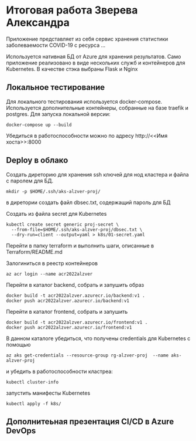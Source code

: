 # Итоговая работа Зверева Александра

Приложение представляет из себя сервис хранения статистики
заболеваемости COVID-19 c ресурса ...

Используется нативная БД от Azure для хранения результатов.
Само приложение реализовано в виде нескольких служб и контейнеров
для Kubernetes. В качестве стэка выбраны Flask и Nginx

## Локальное тестирование

Для локального тестирования используется docker-compose.
Используется дополнительные контейнеры, собранные на базе
traefik и postgres.
Для запуска локальной версии:
```
docker-compose up --build
```
Убедиться в работоспособности можно по адресу http://<<Имя хоста>>:8000

## Deploy в облако

Создать диреторию для хранения ssh ключей для нод кластера и файла с
паролем для БД.

```console
mkdir -p $HOME/.ssh/aks-alzver-proj/
```
в диретории создать файл dbsec.txt, содержащий пароль для БД

Создать из файла secret для Kubernetes
```console
kubectl create secret generic proj-secret \ 
  --from-file=$HOME/.ssh/aks-alzver-proj/dbsec.txt \
  --dry-run=client --output=yaml > k8s/01-secret.yaml
```

Перейти в папку terraform и выполнить шаги, описанные в Terraform/README.md


Залогиниться в реестр контейнеров
```
az acr login --name acr2022alzver
```

Перейти в каталог backend, собрать и запушить образ
```
docker build -t acr2022alzver.azurecr.io/backend:v1 .
docker push acr2022alzver.azurecr.io/backend:v1
```

Перейти в каталог frontend, собрать и запушить
```
docker build -t acr2022alzver.azurecr.io/frontend:v1 .
docker push acr2022alzver.azurecr.io/frontend:v1
```

В данном каталоге убедиться, что получены credentials для Kubernetes
с помощью
```
az aks get-credentials --resource-group rg-alzver-proj  --name aks-alzver-proj
```
и убедить в работоспособности кластреа:
```
kubectl cluster-info
```
запустить манифесты Kubernetes
```
kubectl apply -f k8s/
```

## Дополнитеьная презентация CI/CD в Azure DevOps
